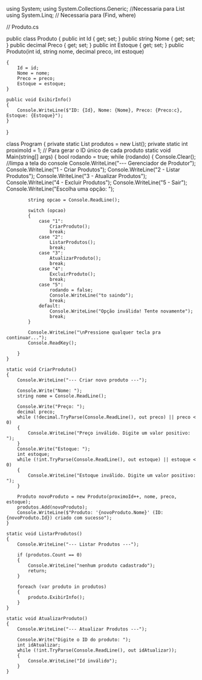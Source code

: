 using System;
using System.Collections.Generic; //Necessaria para List <T>
using System.Linq; // Necessaria  para (Find, where)


// Produto.cs

public class Produto
{
    public int Id { get; set; }
    public string Nome { get; set; }
    public decimal Preco { get; set; }
    public int Estoque { get; set; }
    public Produto(int id, string nome, decimal preco, int estoque)

    {
        Id = id;
        Nome = nome;
        Preco = preco;
        Estoque = estoque;
    }

    public void ExibirInfo()
    {
        Console.WriteLine($"ID: {Id}, Nome: {Nome}, Preco: {Preco:c}, Estoque: {Estoque}");
    }
}

class Program
{
    private static List<Produto> produtos = new List<Produto>();
    private static int proximoId = 1; // Para gerar  o ID  único de cada produto
    static void Main(string[] args)
    {
        bool rodando = true;
        while (rodando)
        {
            Console.Clear(); //limpa a tela do console
            Console.WriteLine("--- Gerenciador de Produtor");
            Console.WriteLine("1 - Criar Produtos");
            Console.WriteLine("2 - Listar  Produtos");
            Console.WriteLine("3 - Atualizar Produtos");
            Console.WriteLine("4 - Excluir Produtos");
            Console.WriteLine("5 - Sair");
            Console.WriteLine("Escolha uma opção: ");

            string opcao = Console.ReadLine();

            switch (opcao)
            {
                case "1":
                    CriarProduto();
                    break;
                case "2":
                    ListarProdutos();
                    break;
                case "3":
                    AtualizarProduto();
                    break;
                case "4":
                    ExcluirProduto();
                    break;
                case "5":
                    rodando = false;
                    Console.WriteLine("to saindo");
                    break;
                default:
                    Console.WriteLine("Opção inválida! Tente novamente");
                    break;
            }

            Console.WriteLine("\nPressione qualquer tecla pra continuar...");
            Console.ReadKey();

        }
    }

    static void CriarProduto()
    {
        Console.WriteLine("--- Criar novo produto ---");

        Console.Write("Nome: ");
        string nome = Console.ReadLine();

        Console.Write("Preço: ");
        decimal preco;
        while (!decimal.TryParse(Console.ReadLine(), out preco) || preco < 0)
        {
            Console.WriteLine("Preço inválido. Digite um valor positivo: ");
        }
        Console.Write("Estoque: ");
        int estoque;
        while (!int.TryParse(Console.ReadLine(), out estoque) || estoque < 0)
        {
            Console.WriteLine("Estoque inválido. Digite um valor positivo: ");
        }

        Produto novoProduto = new Produto(proximoId++, nome, preco, estoque);
        produtos.Add(novoProduto);
        Console.WriteLine($"Produto: '{novoProduto.Nome}' (ID: {novoProduto.Id}) criado com sucesso");
    }

    static void ListarProdutos()
    {
        Console.WriteLine("--- Listar Produtos ---");

        if (produtos.Count == 0)
        {
            Console.WriteLine("nenhum produto cadastrado");
            return;
        }

        foreach (var produto in produtos)
        {
            produto.ExibirInfo();
        }
    }

    static void AtualizarProduto()
    {
        Console.WriteLine("--- Atualizar Produtos ---");

        Console.Write("Digite o ID do produto: ");
        int idAtualizar;
        while (!int.TryParse(Console.ReadLine(), out idAtualizar));
        {
            Console.WriteLine("Id inválido");   
        }
    }

